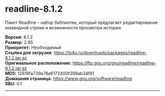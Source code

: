 # readline-8.1.2

Пакет Readline - набор библиотек, который предлагает редактирование командной строки и возможности просмотра истории.

**Версия:** 8.1.2
<br />
**Размер:** 2.85
<br />
**Приоритет:** Необходимый
<br />
**Ссылка для загрузки:** https://lx4u.ru/downloads/packages/readline-8.1.2.tar.gz
<br />
**Оригинальное расположение:** https://ftp.gnu.org/gnu/readline/readline-8.1.2.tar.gz
<br />
**MD5:** 12819fa739a78a6172400f399ab34f81
<br />
**Домашняя страница:** https://www.gnu.org/software/readline
        <br />**SBU:** 0.1

***
            